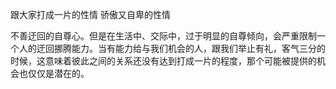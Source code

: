 跟大家打成一片的性情
骄傲又自卑的性情

不善迂回的自尊心。但是在生活中、交际中，过于明显的自尊倾向，会严重限制一个人的迂回挪腾能力。当有能力给与我们机会的人，跟我们举止有礼，客气三分的时候，这意味着彼此之间的关系还没有达到打成一片的程度，那个可能被提供的机会也仅仅是潜在的。
